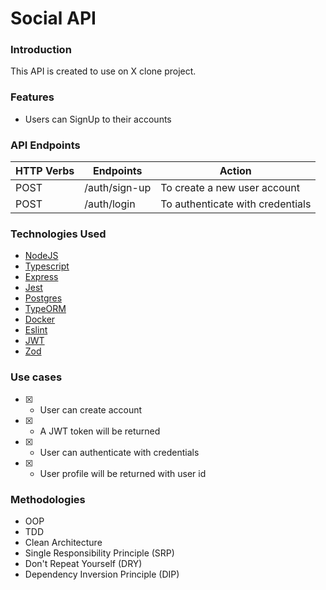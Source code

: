 # Social API

### Introduction

This API is created to use on X clone project.

### Features

-   Users can SignUp to their accounts

### API Endpoints

| HTTP Verbs | Endpoints     | Action                           |
| ---------- | ------------- | -------------------------------- |
| POST       | /auth/sign-up | To create a new user account     |
| POST       | /auth/login   | To authenticate with credentials |

### Technologies Used

-   [NodeJS](https://nodejs.org/)
-   [Typescript](https://www.typescriptlang.org/)
-   [Express](https://www.expresjs.org/)
-   [Jest](https://jestjs.io/pt-BR/)
-   [Postgres](https://www.postgresql.org/)
-   [TypeORM](https://typeorm.io/)
-   [Docker](https://www.docker.com/)
-   [Eslint](https://eslint.org/)
-   [JWT](https://jwt.io/)
-   [Zod](https://zod.dev/)

### Use cases

-   [x] -   User can create account
-   [x] -   A JWT token will be returned
-   [x] -   User can authenticate with credentials
-   [x] -   User profile will be returned with user id

### Methodologies

-   OOP
-   TDD
-   Clean Architecture
-   Single Responsibility Principle (SRP)
-   Don't Repeat Yourself (DRY)
-   Dependency Inversion Principle (DIP)
